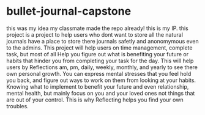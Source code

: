 # bullet-journal-capstone
this was my idea my classmate made the repo already! this is my IP.
this project is a project to help users who dont want to store all the natural journals have a place to store there journals safetly and anonomymous
even to the admins. This project will help users on time management, complete task, but most of all Help you figure out what is benefiting your 
future or habits that hinder you from completing your task for the day. 
  This will help users by Reflections am, pm, daily, weekly, monthly, and yearly to see there own personal growth. You can express mental stresses
  that you feel hold you back, and figure out ways to work on them from looking at your habits. Knowing what to implement to benefit your future and 
  even relationship, mental health, but mainly focus on you and your loved ones not things that are out of your control. This is why Reflecting helps
  you find your own troubles.

